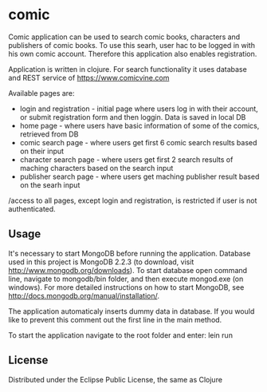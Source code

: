 # comic

Comic application can be used to search comic books, characters and publishers of comic books. 
To use this searh, user hac to be logged in with his own comic account. Therefore this application also enables registration.

Application is written in clojure. For search functionality it uses database and REST service of https://www.comicvine.com

Available pages are:
* login and registration - initial page where users log in with their account, or submit registration form and then loggin. Data is saved in local DB
* home page - where users have basic information of some of the comics, retrieved from DB
* comic search page - where users get first 6 comic search results based on their input
* character search page - where users get first 2 search results of maching characters based on the search input
* publisher search page - where users get maching publisher result based on the searh input

/access to all pages, except login and registration, is restricted if user is not authenticated.

## Usage

It's necessary to start MongoDB before running the application. Database used in this project is MongoDB 2.2.3 (to download, visit http://www.mongodb.org/downloads). To start database open command line, navigate to mongodb/bin folder, and then execute mongod.exe (on windows). For more detailed instructions on how to start MongoDB, see http://docs.mongodb.org/manual/installation/.

The application automaticaly inserts dummy data in database. If you would like to prevent this comment out the first line in the main method.

To start the application navigate to the root folder and enter: lein run

## License

Distributed under the Eclipse Public License, the same as Clojure
